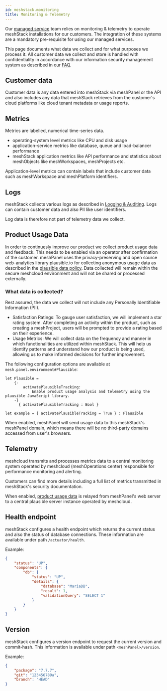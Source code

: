 ```yaml
---
id: meshstack.monitoring
title: Monitoring & Telemetry
---
```


Our [managed service](meshstack.managed-service.md) team
relies on monitoring & telemetry to operate meshStack installations for our customers. The integration of these systems are a mandatory pre-requisite for using our managed services.

This page documents what data we collect and for what purposes we process it. All customer data we collect and store is handled with confidentiality in accordance with our information security management system as described in our [FAQ](./faq.md).

## Customer data

Customer data is any data entered into meshStack via meshPanel or the API and also includes any data that meshStack retrieves from the customer's cloud platforms like cloud tenant metadata or usage reports.

## Metrics

Metrics are labelled, numerical time-series data.

- operating-system level metrics like CPU and disk usage
- application-service metrics like database, queue and load-balancer performance
- meshStack application metrics like API performance and statistics about meshObjects like meshWorkspaces, meshProjects etc.

Application-level metrics can contain labels that include customer data such as meshWorkspace and meshPlatform identifiers.

## Logs

meshStack collects various logs as described in [Logging & Auditing](./meshstack.logging.md). Logs can contain customer data and also PII like user identifiers.

Log data is therefore not part of telemetry data we collect.

## Product Usage Data

In order to continuesly improve our product we collect product usage data and feedback. This needs to be enabled via an operator after confirmation of the customer. meshPanel uses the privacy-preserving and open source web-analytics library plausible.io for collecting anonymous usage data as described in the [plausible data policy](https://plausible.io/data-policy). Data collected will remain within the secure meshcloud environment and will not be shared or processed externally. 

### What data is collected?
Rest assured, the data we collect will not include any Personally Identifiable Information (PII).
- Satisfaction Ratings: To gauge user satisfaction, we will implement a star rating system. After completing an activity within the product, such as creating a meshProject, users will be prompted to provide a rating based on their experience.
- Usage Metrics: We will collect data on the frequency and manner in which functionalities are utilized within meshStack. This will help us identify patterns and understand how our product is being used, allowing us to make informed decisions for further improvement.


<!--snippet:mesh.panel.environment#Plausible-->

The following configuration options are available at `mesh.panel.environment#Plausible`:
<!--DOCUSAURUS_CODE_TABS-->
<!--Dhall Type-->
```dhall
let Plausible =
    {-
        activatePlausibleTracking:
            Enable product usage analysis and telemetry using the plausible JavaScript library.
    -}
      { activatePlausibleTracking : Bool }
```
<!--Example-->
```dhall
let example = { activatePlausibleTracking = True } : Plausible
```
<!--END_DOCUSAURUS_CODE_TABS-->

When enabled, meshPanel will send usage data to this meshStack's meshPanel domain, which means there will be
no third-party domains accessed from user's browsers.

## Telemetry

meshcloud transmits and processes metrics data to a central monitoring system operated by meshcloud (meshOperations center) responsible for performance monitoring and alerting.

Customers can find more details including a full list of metrics transmitted in meshStack's security documentation.

When enabled, [product usage data](#product-usage-data) is relayed from meshPanel's web server to a central plausible server instance operated by meshcloud.

## Health endpoint

meshStack configures a health endpoint which returns the current status and also the status of database connections. These information are available under path `/actuator/health`.

Example:

```json
{
    "status": "UP",
    "components": {
        "db": {
            "status": "UP",
            "details": {
                "database": "MariaDB",
                "result": 1,
                "validationQuery": "SELECT 1"
            }
        }
    }
}
```

## Version

meshStack configures a version endpoint to request the current version and commit-hash. This information is available under path `<meshPanel>/version`.

Example:

```json
{
    "package": "7.7.7",
    "git": "123456789a",
    "branch": "HEAD"
}

```
